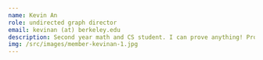 ```yaml
---
name: Kevin An
role: undirected graph director
email: kevinan (at) berkeley.edu
description: Second year math and CS student. I can prove anything! Proof&#58; I sometimes make mistakes. Apply ex falso sequitur quodlibet.
img: /src/images/member-kevinan-1.jpg
---
```

